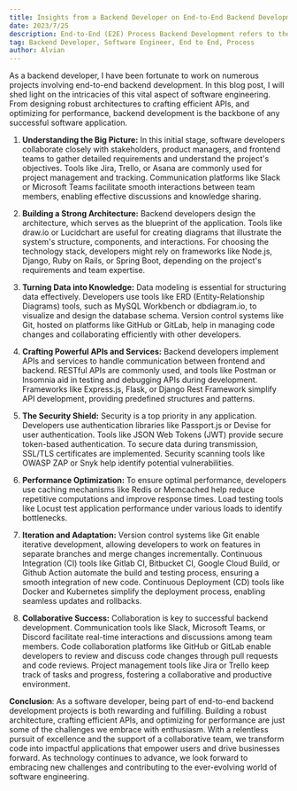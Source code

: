 ```yaml
---
title: Insights from a Backend Developer on End-to-End Backend Development
date: 2023/7/25
description: End-to-End (E2E) Process Backend Development refers to the complete lifecycle of building the backend components of a software application, from inception to deployment and maintenance.
tag: Backend Developer, Software Engineer, End to End, Process 
author: Alvian
---
```


As a backend developer, I have been fortunate to work on numerous projects involving end-to-end backend development. In this blog post, I will shed light on the intricacies of this vital aspect of software engineering. From designing robust architectures to crafting efficient APIs, and optimizing for performance, backend development is the backbone of any successful software application.

1.  **Understanding the Big Picture:** In this initial stage, software developers collaborate closely with stakeholders, product managers, and frontend teams to gather detailed requirements and understand the project's objectives. Tools like Jira, Trello, or Asana are commonly used for project management and tracking. Communication platforms like Slack or Microsoft Teams facilitate smooth interactions between team members, enabling effective discussions and knowledge sharing.
    
2.  **Building a Strong Architecture:** Backend developers design the architecture, which serves as the blueprint of the application. Tools like draw.io or Lucidchart are useful for creating diagrams that illustrate the system's structure, components, and interactions. For choosing the technology stack, developers might rely on frameworks like Node.js, Django, Ruby on Rails, or Spring Boot, depending on the project's requirements and team expertise.
    
3.  **Turning Data into Knowledge:** Data modeling is essential for structuring data effectively. Developers use tools like ERD (Entity-Relationship Diagrams) tools, such as MySQL Workbench or dbdiagram.io, to visualize and design the database schema. Version control systems like Git, hosted on platforms like GitHub or GitLab, help in managing code changes and collaborating efficiently with other developers.
    
4.  **Crafting Powerful APIs and Services:** Backend developers implement APIs and services to handle communication between frontend and backend. RESTful APIs are commonly used, and tools like Postman or Insomnia aid in testing and debugging APIs during development. Frameworks like Express.js, Flask, or Django Rest Framework simplify API development, providing predefined structures and patterns.
    
5.  **The Security Shield:** Security is a top priority in any application. Developers use authentication libraries like Passport.js or Devise for user authentication. Tools like JSON Web Tokens (JWT) provide secure token-based authentication. To secure data during transmission, SSL/TLS certificates are implemented. Security scanning tools like OWASP ZAP or Snyk help identify potential vulnerabilities.
    
6.  **Performance Optimization:** To ensure optimal performance, developers use caching mechanisms like Redis or Memcached help reduce repetitive computations and improve response times. Load testing tools like Locust test application performance under various loads to identify bottlenecks.
    
7.  **Iteration and Adaptation:** Version control systems like Git enable iterative development, allowing developers to work on features in separate branches and merge changes incrementally. Continuous Integration (CI) tools like Gitlab CI, Bitbucket CI, Google Cloud Build, or Github Action automate the build and testing process, ensuring a smooth integration of new code. Continuous Deployment (CD) tools like Docker and Kubernetes simplify the deployment process, enabling seamless updates and rollbacks.
    
8.  **Collaborative Success:** Collaboration is key to successful backend development. Communication tools like Slack, Microsoft Teams, or Discord facilitate real-time interactions and discussions among team members. Code collaboration platforms like GitHub or GitLab enable developers to review and discuss code changes through pull requests and code reviews. Project management tools like Jira or Trello keep track of tasks and progress, fostering a collaborative and productive environment.
    

**Conclusion**: 
As a software developer, being part of end-to-end backend development projects is both rewarding and fulfilling. Building a robust architecture, crafting efficient APIs, and optimizing for performance are just some of the challenges we embrace with enthusiasm. With a relentless pursuit of excellence and the support of a collaborative team, we transform code into impactful applications that empower users and drive businesses forward. As technology continues to advance, we look forward to embracing new challenges and contributing to the ever-evolving world of software engineering.